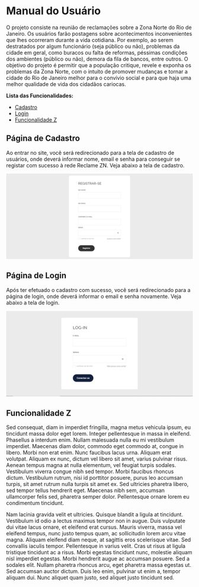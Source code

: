 # Manual do Usuário

O projeto consiste na reunião de reclamações sobre a Zona Norte do Rio de Janeiro. Os usuários farão postagens sobre acontecimentos inconvenientes que lhes ocorreram durante a vida cotidiana. Por exemplo, ao serem destratados por algum funcionário (seja público ou não), problemas da cidade em geral, como buracos ou falta de reformas, péssimas condições dos ambientes (público ou não), demora da fila de bancos, entre outros. O objetivo do projeto é permitir que a população critique, revele e exponha os problemas da Zona Norte, com o intuito de promover mudanças e tornar a cidade do Rio de Janeiro melhor para o convívio social e para que haja uma melhor qualidade de vida dos cidadãos cariocas.

**Lista das Funcionalidades:**

 - [Cadastro](#página-de-cadastro)
 - [Login](#página-de-login)
 - [Funcionalidade Z](#Funcionalidade-Z)

## Página de Cadastro

Ao entrar no site, você será redirecionado para a tela de cadastro de usuários, onde deverá informar nome, email e senha para conseguir se registar com sucesso à rede Reclame ZN. Veja abaixo a tela de cadastro.

![Página de Cadastro](src/img/manual/cadastro.jpeg)

## Página de Login

Após ter efetuado o cadastro com sucesso, você será redirecionado para a página de login, onde deverá informar o email e senha novamente. Veja abaixo a tela de login. 

![Página de Login](src/img/manual/login.jpeg)

## Funcionalidade Z

Sed consequat, diam in imperdiet fringilla, magna metus vehicula ipsum, eu tincidunt massa dolor eget lorem. Integer pellentesque in massa in eleifend. Phasellus a interdum enim. Nullam malesuada nulla eu mi vestibulum imperdiet. Maecenas diam dolor, commodo eget commodo at, congue in libero. Morbi non erat enim. Nunc faucibus lacus urna. Aliquam erat volutpat. Aliquam ex nunc, dictum vel libero sit amet, varius pulvinar risus. Aenean tempus magna at nulla elementum, vel feugiat turpis sodales. Vestibulum viverra congue nibh sed tempor. Morbi faucibus rhoncus dictum. Vestibulum rutrum, nisi id porttitor posuere, purus leo accumsan turpis, sit amet rutrum nulla turpis sit amet ex. Sed ultricies pharetra libero, sed tempor tellus hendrerit eget. Maecenas nibh sem, accumsan ullamcorper felis sed, pharetra semper dolor. Pellentesque ornare lorem eu condimentum tincidunt.

Nam lacinia gravida velit et ultricies. Quisque blandit a ligula at tincidunt. Vestibulum id odio a lectus maximus tempor non in augue. Duis vulputate dui vitae lacus ornare, et eleifend erat cursus. Mauris viverra, massa vel eleifend tempus, nunc justo tempus quam, ac sollicitudin lorem arcu vitae magna. Aliquam eleifend diam neque, at sagittis eros scelerisque vitae. Sed convallis iaculis tempor. Pellentesque in varius velit. Cras ut risus at ligula tristique tincidunt ac a risus. Morbi egestas tincidunt nunc, molestie aliquam nisl imperdiet egestas. Morbi hendrerit augue ac accumsan posuere. Sed a sodales elit. Nullam pharetra rhoncus arcu, eget pharetra massa egestas ut. Sed accumsan auctor dictum. Duis leo enim, pulvinar ut enim a, tempor aliquam dui. Nunc aliquet quam justo, sed aliquet justo tincidunt sed.
